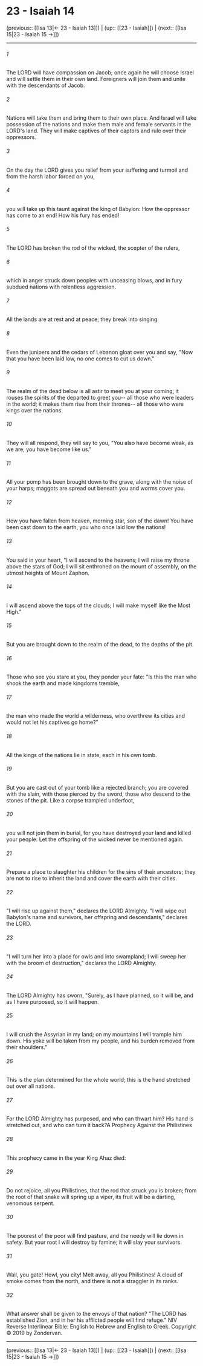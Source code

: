 # 23 - Isaiah 14

(previous:: [[Isa 13|← 23 - Isaiah 13]]) | (up:: [[23 - Isaiah]]) | (next:: [[Isa 15|23 - Isaiah 15 →]])

***


###### 1 
The LORD will have compassion on Jacob; once again he will choose Israel and will settle them in their own land. Foreigners will join them and unite with the descendants of Jacob. 

###### 2 
Nations will take them and bring them to their own place. And Israel will take possession of the nations and make them male and female servants in the LORD's land. They will make captives of their captors and rule over their oppressors. 

###### 3 
On the day the LORD gives you relief from your suffering and turmoil and from the harsh labor forced on you, 

###### 4 
you will take up this taunt against the king of Babylon: How the oppressor has come to an end! How his fury has ended! 

###### 5 
The LORD has broken the rod of the wicked, the scepter of the rulers, 

###### 6 
which in anger struck down peoples with unceasing blows, and in fury subdued nations with relentless aggression. 

###### 7 
All the lands are at rest and at peace; they break into singing. 

###### 8 
Even the junipers and the cedars of Lebanon gloat over you and say, "Now that you have been laid low, no one comes to cut us down." 

###### 9 
The realm of the dead below is all astir to meet you at your coming; it rouses the spirits of the departed to greet you-- all those who were leaders in the world; it makes them rise from their thrones-- all those who were kings over the nations. 

###### 10 
They will all respond, they will say to you, "You also have become weak, as we are; you have become like us." 

###### 11 
All your pomp has been brought down to the grave, along with the noise of your harps; maggots are spread out beneath you and worms cover you. 

###### 12 
How you have fallen from heaven, morning star, son of the dawn! You have been cast down to the earth, you who once laid low the nations! 

###### 13 
You said in your heart, "I will ascend to the heavens; I will raise my throne above the stars of God; I will sit enthroned on the mount of assembly, on the utmost heights of Mount Zaphon. 

###### 14 
I will ascend above the tops of the clouds; I will make myself like the Most High." 

###### 15 
But you are brought down to the realm of the dead, to the depths of the pit. 

###### 16 
Those who see you stare at you, they ponder your fate: "Is this the man who shook the earth and made kingdoms tremble, 

###### 17 
the man who made the world a wilderness, who overthrew its cities and would not let his captives go home?" 

###### 18 
All the kings of the nations lie in state, each in his own tomb. 

###### 19 
But you are cast out of your tomb like a rejected branch; you are covered with the slain, with those pierced by the sword, those who descend to the stones of the pit. Like a corpse trampled underfoot, 

###### 20 
you will not join them in burial, for you have destroyed your land and killed your people. Let the offspring of the wicked never be mentioned again. 

###### 21 
Prepare a place to slaughter his children for the sins of their ancestors; they are not to rise to inherit the land and cover the earth with their cities. 

###### 22 
"I will rise up against them," declares the LORD Almighty. "I will wipe out Babylon's name and survivors, her offspring and descendants," declares the LORD. 

###### 23 
"I will turn her into a place for owls and into swampland; I will sweep her with the broom of destruction," declares the LORD Almighty. 

###### 24 
The LORD Almighty has sworn, "Surely, as I have planned, so it will be, and as I have purposed, so it will happen. 

###### 25 
I will crush the Assyrian in my land; on my mountains I will trample him down. His yoke will be taken from my people, and his burden removed from their shoulders." 

###### 26 
This is the plan determined for the whole world; this is the hand stretched out over all nations. 

###### 27 
For the LORD Almighty has purposed, and who can thwart him? His hand is stretched out, and who can turn it back?A Prophecy Against the Philistines 

###### 28 
This prophecy came in the year King Ahaz died: 

###### 29 
Do not rejoice, all you Philistines, that the rod that struck you is broken; from the root of that snake will spring up a viper, its fruit will be a darting, venomous serpent. 

###### 30 
The poorest of the poor will find pasture, and the needy will lie down in safety. But your root I will destroy by famine; it will slay your survivors. 

###### 31 
Wail, you gate! Howl, you city! Melt away, all you Philistines! A cloud of smoke comes from the north, and there is not a straggler in its ranks. 

###### 32 
What answer shall be given to the envoys of that nation? "The LORD has established Zion, and in her his afflicted people will find refuge." NIV Reverse Interlinear Bible: English to Hebrew and English to Greek. Copyright © 2019 by Zondervan.

***

(previous:: [[Isa 13|← 23 - Isaiah 13]]) | (up:: [[23 - Isaiah]]) | (next:: [[Isa 15|23 - Isaiah 15 →]])
